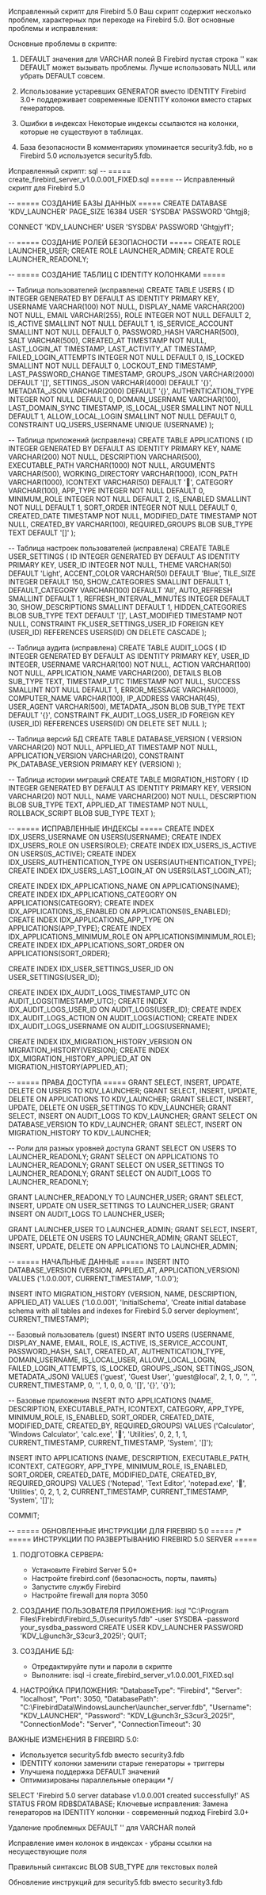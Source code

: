 Исправленный скрипт для Firebird 5.0
Ваш скрипт содержит несколько проблем, характерных при переходе на Firebird 5.0. Вот основные проблемы и исправления:

Основные проблемы в скрипте:
1. DEFAULT значения для VARCHAR полей
В Firebird пустая строка '' как DEFAULT может вызывать проблемы. Лучше использовать NULL или убрать DEFAULT совсем.

2. Использование устаревших GENERATOR вместо IDENTITY
Firebird 3.0+ поддерживает современные IDENTITY колонки вместо старых генераторов.

3. Ошибки в индексах
Некоторые индексы ссылаются на колонки, которые не существуют в таблицах.

4. База безопасности
В комментариях упоминается security3.fdb, но в Firebird 5.0 используется security5.fdb.

Исправленный скрипт:
sql
-- ===== create_firebird_server_v1.0.0.001_FIXED.sql =====
-- Исправленный скрипт для Firebird 5.0

-- ===== СОЗДАНИЕ БАЗЫ ДАННЫХ =====
CREATE DATABASE 'KDV_LAUNCHER'
PAGE_SIZE 16384
USER 'SYSDBA'
PASSWORD 'Ghtgj8;

CONNECT 'KDV_LAUNCHER'
USER 'SYSDBA'
PASSWORD 'Ghtgjyf1';

-- ===== СОЗДАНИЕ РОЛЕЙ БЕЗОПАСНОСТИ =====
CREATE ROLE LAUNCHER_USER;
CREATE ROLE LAUNCHER_ADMIN;
CREATE ROLE LAUNCHER_READONLY;

-- ===== СОЗДАНИЕ ТАБЛИЦ С IDENTITY КОЛОНКАМИ =====

-- Таблица пользователей (исправлена)
CREATE TABLE USERS (
    ID INTEGER GENERATED BY DEFAULT AS IDENTITY PRIMARY KEY,
    USERNAME VARCHAR(100) NOT NULL,
    DISPLAY_NAME VARCHAR(200) NOT NULL,
    EMAIL VARCHAR(255),
    ROLE INTEGER NOT NULL DEFAULT 2,
    IS_ACTIVE SMALLINT NOT NULL DEFAULT 1,
    IS_SERVICE_ACCOUNT SMALLINT NOT NULL DEFAULT 0,
    PASSWORD_HASH VARCHAR(500),
    SALT VARCHAR(500),
    CREATED_AT TIMESTAMP NOT NULL,
    LAST_LOGIN_AT TIMESTAMP,
    LAST_ACTIVITY_AT TIMESTAMP,
    FAILED_LOGIN_ATTEMPTS INTEGER NOT NULL DEFAULT 0,
    IS_LOCKED SMALLINT NOT NULL DEFAULT 0,
    LOCKOUT_END TIMESTAMP,
    LAST_PASSWORD_CHANGE TIMESTAMP,
    GROUPS_JSON VARCHAR(2000) DEFAULT '[]',
    SETTINGS_JSON VARCHAR(4000) DEFAULT '{}',
    METADATA_JSON VARCHAR(2000) DEFAULT '{}',
    AUTHENTICATION_TYPE INTEGER NOT NULL DEFAULT 0,
    DOMAIN_USERNAME VARCHAR(100),
    LAST_DOMAIN_SYNC TIMESTAMP,
    IS_LOCAL_USER SMALLINT NOT NULL DEFAULT 1,
    ALLOW_LOCAL_LOGIN SMALLINT NOT NULL DEFAULT 0,
    CONSTRAINT UQ_USERS_USERNAME UNIQUE (USERNAME)
);

-- Таблица приложений (исправлена)
CREATE TABLE APPLICATIONS (
    ID INTEGER GENERATED BY DEFAULT AS IDENTITY PRIMARY KEY,
    NAME VARCHAR(200) NOT NULL,
    DESCRIPTION VARCHAR(500),
    EXECUTABLE_PATH VARCHAR(1000) NOT NULL,
    ARGUMENTS VARCHAR(500),
    WORKING_DIRECTORY VARCHAR(1000),
    ICON_PATH VARCHAR(1000),
    ICONTEXT VARCHAR(50) DEFAULT '📱',
    CATEGORY VARCHAR(100),
    APP_TYPE INTEGER NOT NULL DEFAULT 0,
    MINIMUM_ROLE INTEGER NOT NULL DEFAULT 2,
    IS_ENABLED SMALLINT NOT NULL DEFAULT 1,
    SORT_ORDER INTEGER NOT NULL DEFAULT 0,
    CREATED_DATE TIMESTAMP NOT NULL,
    MODIFIED_DATE TIMESTAMP NOT NULL,
    CREATED_BY VARCHAR(100),
    REQUIRED_GROUPS BLOB SUB_TYPE TEXT DEFAULT '[]'
);

-- Таблица настроек пользователей (исправлена)
CREATE TABLE USER_SETTINGS (
    ID INTEGER GENERATED BY DEFAULT AS IDENTITY PRIMARY KEY,
    USER_ID INTEGER NOT NULL,
    THEME VARCHAR(50) DEFAULT 'Light',
    ACCENT_COLOR VARCHAR(50) DEFAULT 'Blue',
    TILE_SIZE INTEGER DEFAULT 150,
    SHOW_CATEGORIES SMALLINT DEFAULT 1,
    DEFAULT_CATEGORY VARCHAR(100) DEFAULT 'All',
    AUTO_REFRESH SMALLINT DEFAULT 1,
    REFRESH_INTERVAL_MINUTES INTEGER DEFAULT 30,
    SHOW_DESCRIPTIONS SMALLINT DEFAULT 1,
    HIDDEN_CATEGORIES BLOB SUB_TYPE TEXT DEFAULT '[]',
    LAST_MODIFIED TIMESTAMP NOT NULL,
    CONSTRAINT FK_USER_SETTINGS_USER_ID FOREIGN KEY (USER_ID) 
        REFERENCES USERS(ID) ON DELETE CASCADE
);

-- Таблица аудита (исправлена)
CREATE TABLE AUDIT_LOGS (
    ID INTEGER GENERATED BY DEFAULT AS IDENTITY PRIMARY KEY,
    USER_ID INTEGER,
    USERNAME VARCHAR(100) NOT NULL,
    ACTION VARCHAR(100) NOT NULL,
    APPLICATION_NAME VARCHAR(200),
    DETAILS BLOB SUB_TYPE TEXT,
    TIMESTAMP_UTC TIMESTAMP NOT NULL,
    SUCCESS SMALLINT NOT NULL DEFAULT 1,
    ERROR_MESSAGE VARCHAR(1000),
    COMPUTER_NAME VARCHAR(100),
    IP_ADDRESS VARCHAR(45),
    USER_AGENT VARCHAR(500),
    METADATA_JSON BLOB SUB_TYPE TEXT DEFAULT '{}',
    CONSTRAINT FK_AUDIT_LOGS_USER_ID FOREIGN KEY (USER_ID) 
        REFERENCES USERS(ID) ON DELETE SET NULL
);

-- Таблица версий БД
CREATE TABLE DATABASE_VERSION (
    VERSION VARCHAR(20) NOT NULL,
    APPLIED_AT TIMESTAMP NOT NULL,
    APPLICATION_VERSION VARCHAR(20),
    CONSTRAINT PK_DATABASE_VERSION PRIMARY KEY (VERSION)
);

-- Таблица истории миграций
CREATE TABLE MIGRATION_HISTORY (
    ID INTEGER GENERATED BY DEFAULT AS IDENTITY PRIMARY KEY,
    VERSION VARCHAR(20) NOT NULL,
    NAME VARCHAR(200) NOT NULL,
    DESCRIPTION BLOB SUB_TYPE TEXT,
    APPLIED_AT TIMESTAMP NOT NULL,
    ROLLBACK_SCRIPT BLOB SUB_TYPE TEXT
);

-- ===== ИСПРАВЛЕННЫЕ ИНДЕКСЫ =====
CREATE INDEX IDX_USERS_USERNAME ON USERS(USERNAME);
CREATE INDEX IDX_USERS_ROLE ON USERS(ROLE);
CREATE INDEX IDX_USERS_IS_ACTIVE ON USERS(IS_ACTIVE);
CREATE INDEX IDX_USERS_AUTHENTICATION_TYPE ON USERS(AUTHENTICATION_TYPE);
CREATE INDEX IDX_USERS_LAST_LOGIN_AT ON USERS(LAST_LOGIN_AT);

CREATE INDEX IDX_APPLICATIONS_NAME ON APPLICATIONS(NAME);
CREATE INDEX IDX_APPLICATIONS_CATEGORY ON APPLICATIONS(CATEGORY);
CREATE INDEX IDX_APPLICATIONS_IS_ENABLED ON APPLICATIONS(IS_ENABLED);
CREATE INDEX IDX_APPLICATIONS_APP_TYPE ON APPLICATIONS(APP_TYPE);
CREATE INDEX IDX_APPLICATIONS_MINIMUM_ROLE ON APPLICATIONS(MINIMUM_ROLE);
CREATE INDEX IDX_APPLICATIONS_SORT_ORDER ON APPLICATIONS(SORT_ORDER);

CREATE INDEX IDX_USER_SETTINGS_USER_ID ON USER_SETTINGS(USER_ID);

CREATE INDEX IDX_AUDIT_LOGS_TIMESTAMP_UTC ON AUDIT_LOGS(TIMESTAMP_UTC);
CREATE INDEX IDX_AUDIT_LOGS_USER_ID ON AUDIT_LOGS(USER_ID);
CREATE INDEX IDX_AUDIT_LOGS_ACTION ON AUDIT_LOGS(ACTION);
CREATE INDEX IDX_AUDIT_LOGS_USERNAME ON AUDIT_LOGS(USERNAME);

CREATE INDEX IDX_MIGRATION_HISTORY_VERSION ON MIGRATION_HISTORY(VERSION);
CREATE INDEX IDX_MIGRATION_HISTORY_APPLIED_AT ON MIGRATION_HISTORY(APPLIED_AT);

-- ===== ПРАВА ДОСТУПА =====
GRANT SELECT, INSERT, UPDATE, DELETE ON USERS TO KDV_LAUNCHER;
GRANT SELECT, INSERT, UPDATE, DELETE ON APPLICATIONS TO KDV_LAUNCHER;
GRANT SELECT, INSERT, UPDATE, DELETE ON USER_SETTINGS TO KDV_LAUNCHER;
GRANT SELECT, INSERT ON AUDIT_LOGS TO KDV_LAUNCHER;
GRANT SELECT ON DATABASE_VERSION TO KDV_LAUNCHER;
GRANT SELECT, INSERT ON MIGRATION_HISTORY TO KDV_LAUNCHER;

-- Роли для разных уровней доступа
GRANT SELECT ON USERS TO LAUNCHER_READONLY;
GRANT SELECT ON APPLICATIONS TO LAUNCHER_READONLY;
GRANT SELECT ON USER_SETTINGS TO LAUNCHER_READONLY;
GRANT SELECT ON AUDIT_LOGS TO LAUNCHER_READONLY;

GRANT LAUNCHER_READONLY TO LAUNCHER_USER;
GRANT SELECT, INSERT, UPDATE ON USER_SETTINGS TO LAUNCHER_USER;
GRANT INSERT ON AUDIT_LOGS TO LAUNCHER_USER;

GRANT LAUNCHER_USER TO LAUNCHER_ADMIN;
GRANT SELECT, INSERT, UPDATE, DELETE ON USERS TO LAUNCHER_ADMIN;
GRANT SELECT, INSERT, UPDATE, DELETE ON APPLICATIONS TO LAUNCHER_ADMIN;

-- ===== НАЧАЛЬНЫЕ ДАННЫЕ =====
INSERT INTO DATABASE_VERSION (VERSION, APPLIED_AT, APPLICATION_VERSION)
VALUES ('1.0.0.001', CURRENT_TIMESTAMP, '1.0.0');

INSERT INTO MIGRATION_HISTORY (VERSION, NAME, DESCRIPTION, APPLIED_AT)
VALUES ('1.0.0.001', 'InitialSchema', 'Create initial database schema with all tables and indexes for Firebird 5.0 server deployment', CURRENT_TIMESTAMP);

-- Базовый пользователь (guest)
INSERT INTO USERS (USERNAME, DISPLAY_NAME, EMAIL, ROLE, IS_ACTIVE, IS_SERVICE_ACCOUNT, 
                   PASSWORD_HASH, SALT, CREATED_AT, AUTHENTICATION_TYPE, DOMAIN_USERNAME, 
                   IS_LOCAL_USER, ALLOW_LOCAL_LOGIN, FAILED_LOGIN_ATTEMPTS, IS_LOCKED, 
                   GROUPS_JSON, SETTINGS_JSON, METADATA_JSON)
VALUES ('guest', 'Guest User', 'guest@local', 2, 1, 0, '', '', CURRENT_TIMESTAMP, 
        0, '', 1, 0, 0, 0, '[]', '{}', '{}');

-- Базовые приложения
INSERT INTO APPLICATIONS (NAME, DESCRIPTION, EXECUTABLE_PATH, ICONTEXT, CATEGORY, 
                         APP_TYPE, MINIMUM_ROLE, IS_ENABLED, SORT_ORDER, CREATED_DATE, 
                         MODIFIED_DATE, CREATED_BY, REQUIRED_GROUPS)
VALUES ('Calculator', 'Windows Calculator', 'calc.exe', '🧮', 'Utilities', 0, 2, 1, 1, 
        CURRENT_TIMESTAMP, CURRENT_TIMESTAMP, 'System', '[]');

INSERT INTO APPLICATIONS (NAME, DESCRIPTION, EXECUTABLE_PATH, ICONTEXT, CATEGORY, 
                         APP_TYPE, MINIMUM_ROLE, IS_ENABLED, SORT_ORDER, CREATED_DATE, 
                         MODIFIED_DATE, CREATED_BY, REQUIRED_GROUPS)
VALUES ('Notepad', 'Text Editor', 'notepad.exe', '📝', 'Utilities', 0, 2, 1, 2, 
        CURRENT_TIMESTAMP, CURRENT_TIMESTAMP, 'System', '[]');

COMMIT;

-- ===== ОБНОВЛЕННЫЕ ИНСТРУКЦИИ ДЛЯ FIREBIRD 5.0 =====
/*
===== ИНСТРУКЦИИ ПО РАЗВЕРТЫВАНИЮ FIREBIRD 5.0 SERVER =====

1. ПОДГОТОВКА СЕРВЕРА:
   - Установите Firebird Server 5.0+
   - Настройте firebird.conf (безопасность, порты, память)
   - Запустите службу Firebird
   - Настройте firewall для порта 3050

2. СОЗДАНИЕ ПОЛЬЗОВАТЕЛЯ ПРИЛОЖЕНИЯ:
   isql "C:\Program Files\Firebird\Firebird_5_0\security5.fdb" -user SYSDBA -password your_sysdba_password
   CREATE USER KDV_LAUNCHER PASSWORD 'KDV_L@unch3r_S3cur3_2025!';
   QUIT;

3. СОЗДАНИЕ БД:
   - Отредактируйте пути и пароли в скрипте
   - Выполните: isql -i create_firebird_server_v1.0.0.001_FIXED.sql

4. НАСТРОЙКА ПРИЛОЖЕНИЯ:
   "DatabaseType": "Firebird",
   "Server": "localhost", 
   "Port": 3050,
   "DatabasePath": "C:\\FirebirdData\\WindowsLauncher\\launcher_server.fdb",
   "Username": "KDV_LAUNCHER",
   "Password": "KDV_L@unch3r_S3cur3_2025!",
   "ConnectionMode": "Server",
   "ConnectionTimeout": 30

ВАЖНЫЕ ИЗМЕНЕНИЯ В FIREBIRD 5.0:
- Используется security5.fdb вместо security3.fdb
- IDENTITY колонки заменили старые генераторы + триггеры
- Улучшена поддержка DEFAULT значений
- Оптимизированы параллельные операции
*/

SELECT 'Firebird 5.0 server database v1.0.0.001 created successfully!' AS STATUS FROM RDB$DATABASE;
Ключевые исправления:
Замена генераторов на IDENTITY колонки - современный подход Firebird 3.0+

Удаление проблемных DEFAULT '' для VARCHAR полей

Исправление имен колонок в индексах - убраны ссылки на несуществующие поля

Правильный синтаксис BLOB SUB_TYPE для текстовых полей

Обновление инструкций для security5.fdb вместо security3.fdb